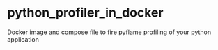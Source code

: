 # python_profiler_in_docker
Docker image and compose file to fire pyflame profiling of your python application
